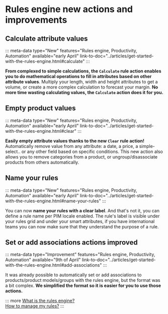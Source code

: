 # Rules engine new actions and improvements

## Calculate attribute values
::: meta-data type="New" features="Rules engine, Productivity, Automation" available="early April" link-to-doc="../articles/get-started-with-the-rules-engine.html#calculate"
:::

**From complexed to simple calculations, the `Calculate` rule action enables you to do mathematical operations to fill in attributes based on other attribute values**. Multiply your length, width and height attributes to get a volume, or create a more complex calculation to forecast your margin.
**No more time wasting calculating values, the `Calculate` action does it for you.**

## Empty product values
::: meta-data type="New" features="Rules engine, Productivity, Automation" available="early April" link-to-doc="../articles/get-started-with-the-rules-engine.html#clear"
:::

**Easily empty attribute values thanks to the new `Clear` rule action!** Automatically remove value from any attribute: a date, a price, a simple-select.. or any other field based on specific conditions. This new action also allows you to remove categories from a product, or ungroup/disassociate products from others automatically.

## Name your rules
::: meta-data type="New" features="Rules engine, Productivity, Automation" available="early April" link-to-doc="../articles/get-started-with-the-rules-engine.html#name-your-rules"
:::

You can now **name your rules with a clear label**. And that's not it, you can define a rule name per PIM locale enabled. The rule's label is visible under your rules grid and under your smart attributes, if you have international teams you can now make sure that they understand the purpose of a rule.

## Set or add associations actions improved
::: meta-data type="Improvement" features="Rules engine, Productivity, Automation" available="9th of April" link-to-doc="../articles/get-started-with-the-rules-engine.html#add-associations"
:::

It was already possible to automatically set or add associations to products/product models/groups with the rules engine, but the format was a bit complex. **We simplified the format so it is easier for you to use those actions.**

::: more
[What is the rules engine?](../articles/get-started-with-the-rules-engine.html)   
[How to manage my rules?](../articles/manage-your-rules.html)
:::
